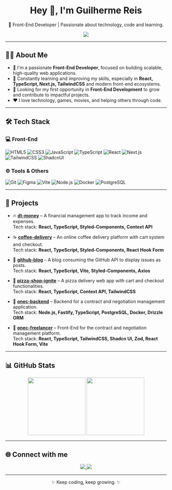 <h1 align="center">Hey 👋, I'm Guilherme Reis</h1>
<p align="center">
  🚀 Front-End Developer | Passionate about technology, code and learning.
</p>

<div align="center">
  <img src="https://readme-typing-svg.demolab.com/?lines=Front-End%20Developer;React%20%7C%20TypeScript%20%7C%20Next.js;Always%20learning%20new%20things...&center=true&width=500&height=30" />
</div>

---

## 👨‍💻 About Me

- 🎯 I'm a passionate **Front-End Developer**, focused on building scalable, high-quality web applications.
- 🧠 Constantly learning and improving my skills, especially in **React, TypeScript, Next.js, TailwindCSS** and modern front-end ecosystems.
- 💼 Looking for my first opportunity in **Front-End Development** to grow and contribute to impactful projects.
- ❤️ I love technology, games, movies, and helping others through code.

---

## 🛠️ Tech Stack

### 💻 Front-End
![HTML5](https://img.shields.io/badge/HTML5-%23E34F26.svg?&style=for-the-badge&logo=html5&logoColor=white)
![CSS3](https://img.shields.io/badge/CSS3-%231572B6.svg?&style=for-the-badge&logo=css3&logoColor=white)
![JavaScript](https://img.shields.io/badge/JavaScript-%23F7DF1E.svg?&style=for-the-badge&logo=javascript&logoColor=black)
![TypeScript](https://img.shields.io/badge/TypeScript-%23007ACC.svg?&style=for-the-badge&logo=typescript&logoColor=white)
![React](https://img.shields.io/badge/React-%2361DAFB.svg?&style=for-the-badge&logo=react&logoColor=black)
![Next.js](https://img.shields.io/badge/Next.js-%23000000.svg?&style=for-the-badge&logo=next.js&logoColor=white)
![TailwindCSS](https://img.shields.io/badge/TailwindCSS-%2306B6D4.svg?&style=for-the-badge&logo=tailwindcss&logoColor=white)
![ShadcnUI](https://img.shields.io/badge/ShadcnUI-%23F2F2F2.svg?&style=for-the-badge&logo=data:image/svg+xml;base64&logoColor=black)

### ⚙️ Tools & Others
![Git](https://img.shields.io/badge/Git-%23F05032.svg?&style=for-the-badge&logo=git&logoColor=white)
![Figma](https://img.shields.io/badge/Figma-%23F24E1E.svg?&style=for-the-badge&logo=figma&logoColor=white)
![Vite](https://img.shields.io/badge/Vite-%23646CFF.svg?&style=for-the-badge&logo=vite&logoColor=white)
![Node.js](https://img.shields.io/badge/Node.js-%23339933.svg?&style=for-the-badge&logo=node.js&logoColor=white)
![Docker](https://img.shields.io/badge/Docker-%230db7ed.svg?&style=for-the-badge&logo=docker&logoColor=white)
![PostgreSQL](https://img.shields.io/badge/PostgreSQL-%23336791.svg?&style=for-the-badge&logo=postgresql&logoColor=white)

---

## 🚀 Projects

- 🔥 [**dt-money**](https://github.com/guilhermebuenoreis/dt-money) – A financial management app to track income and expenses.  
Tech stack: **React, TypeScript, Styled-Components, Context API**

- ☕ [**coffee-delivery**](https://github.com/guilhermebuenoreis/coffee-delivery) – An online coffee delivery platform with cart system and checkout.  
Tech stack: **React, TypeScript, Styled-Components, React Hook Form**

- 📜 [**github-blog**](https://github.com/guilhermebuenoreis/github-blog) – A blog consuming the GitHub API to display issues as posts.  
Tech stack: **React, TypeScript, Vite, Styled-Components, Axios**

- 🍕 [**pizza-shop-ignite**](https://github.com/guilhermebuenoreis/pizza-shop-ignite) – A pizza delivery web app with cart and checkout functionalities.  
Tech stack: **React, TypeScript, Context API, TailwindCSS**

- 🏢 [**onec-backend**](https://github.com/guilhermebuenoreis/onec-backend) – Backend for a contract and negotiation management application.  
Tech stack: **Node.js, Fastify, TypeScript, PostgreSQL, Docker, Drizzle ORM**

- 💼 [**onec-freelancer**](https://github.com/guilhermebuenoreis/onec-freelancer) – Front-End for the contract and negotiation management platform.  
Tech stack: **React, TypeScript, TailwindCSS, Shadcn UI, Zod, React Hook Form, Vite**

---

## 📊 GitHub Stats

<div align="center">
  <img height="180em" src="https://github-readme-stats.vercel.app/api?username=guilhermebuenoreis&show_icons=true&theme=radical" />
  <img height="180em" src="https://github-readme-stats.vercel.app/api/top-langs/?username=guilhermebuenoreis&layout=compact&theme=radical" />
</div>

---

## 🌐 Connect with me

<div align="center">
  <a href="https://www.linkedin.com/in/guilherme-bueno-reis/" target="_blank">
    <img src="https://img.shields.io/badge/LinkedIn-%230077B5.svg?&style=for-the-badge&logo=linkedin&logoColor=white" />
  </a>
  <a href="mailto:guilhermebuenoreis@gmail.com" target="_blank">
    <img src="https://img.shields.io/badge/Gmail-D14836?style=for-the-badge&logo=gmail&logoColor=white" />
  </a>
</div>

---

<p align="center">✨ Keep coding, keep growing. ✨</p>
